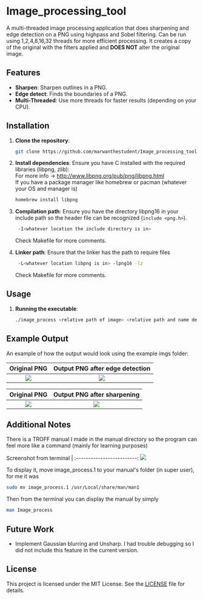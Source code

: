 # Image_processing_tool
A multi-threaded image processing application that does sharpening and edge detection on a PNG using highpass and Sobel filtering. Can be run using 1,2,4,8,16,32 threads for more efficient processing. It creates a copy of the original with the filters applied and **DOES NOT** alter the original image.

## Features

- **Sharpen**: Sharpen outlines in a PNG.
- **Edge detect**: Finds the boundaries of a PNG.
- **Multi-Threaded**: Use more threads for faster results (depending on your CPU).

## Installation

1. **Clone the repository**:
    ```bash
    git clone https://github.com/marwanthestudent/Image_processing_tool.git
    ```

2. **Install dependencies**:
   Ensure you have C installed with the required libraries (libpng, zlib):<br />
   For more info -> http://www.libpng.org/pub/png/libpng.html<br />
   If you have a package manager like homebrew or pacman (whatever your OS and manager is)
    ```bash
    homebrew install libpng
    ```

4. **Compilation path**:
   Ensure you have the directory libpng16 in your include path so the header file can be recognized (`include <png.h>`).
   ```bash
    -I<whatever location the include directory is in>
   ```
   Check Makefile for more comments.

6. **Linker path**:
   Ensure that the linker has the path to require files
   ```bash
    -L<whatever location libpng is in> -lpng16 -lz
   ```
   Check Makefile for more comments.
## Usage

1. **Running the executable**:
    ```bash
    ./image_process <relative path of image> <relative path and name desired of output> <edge, sharpen> <No of threads: 1,2,4,8,16,32 >
    ```
    
## Example Output

An example of how the output would look using the example imgs folder:

Original PNG             |   Output PNG after edge detection
:-------------------------:|:-------------------------:
![](https://github.com/user-attachments/assets/dc907be0-bfb0-4bf8-8133-6e9394091a4d) | ![](https://github.com/user-attachments/assets/0dc1d0ca-f50f-409c-82b2-70a14955d818)


Original PNG             |   Output PNG after sharpening
:-------------------------:|:-------------------------:
![](https://github.com/user-attachments/assets/32c08b27-1bba-4831-854c-20a4bf904cc5) | ![](https://github.com/user-attachments/assets/2ec89596-fee2-4e24-b55c-f878585e41a7)

## Additional Notes
There is a TROFF manual I made in the manual directory so the program can feel more like a command (mainly for learning purposes)

Screenshot from terminal  |
:-------------------------:
![](https://github.com/user-attachments/assets/95bdf316-1074-4581-a028-9b66a384dea1)

To display it, move image_process.1 to your manual's folder (in super user), for me it was 
```bash
sudo mv image_process.1 /usr/Local/share/man/man1
```

Then from the terminal you can display the manual by simply
```bash
man Image_process
```

## Future Work

- Implement Gaussian blurring and Unsharp. I had trouble debugging so I did not include this feature in the current version.

## License

This project is licensed under the MIT License. See the [LICENSE](LICENSE) file for details.
